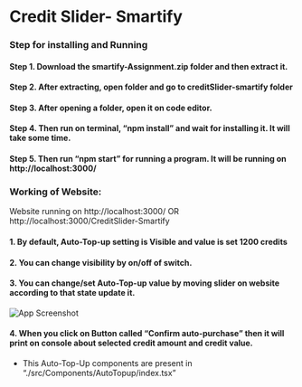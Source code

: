 
# Credit Slider- Smartify

### Step for installing and Running
#### Step 1.	Download the smartify-Assignment.zip folder and then extract it.
#### Step 2.	After extracting, open folder and go to creditSlider-smartify folder
#### Step 3.	After opening a folder, open it on code editor.
#### Step 4.	Then run on terminal, “npm install” and wait for installing it. It will take some time.
#### Step 5.	Then run “npm start” for running a program. It will be running on http://localhost:3000/
 


### Working of Website: 
Website running on http://localhost:3000/ OR http://localhost:3000/CreditSlider-Smartify 
#### 1.	By default, Auto-Top-up setting is Visible and value is set 1200 credits
#### 2.	You can change visibility by on/off of switch. 
#### 3.	You can change/set Auto-Top-up value by moving slider on website according to that state update it.
![App Screenshot](https://res.cloudinary.com/dhyw7q9nz/image/upload/v1716274972/kbrqujblwfrrys0rzhej.png)
 
#### 4.	When you click on Button called “Confirm auto-purchase” then it will print on console about selected credit amount and credit value.
*   This Auto-Top-Up components are present in “./src/Components/AutoTopup/index.tsx”
